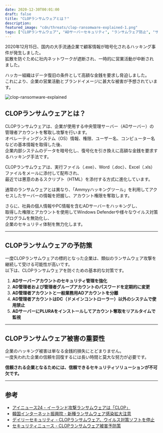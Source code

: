 ```yaml
---
date: 2020-12-30T00:01:00
draft: false
title: "CLOPランサムウェアとは？"
description: 
featured_image: "cdn/threats/clop-ransomware-explained-1.png"
tags: ["CLOPランサムウェア", "ADサーバーセキュリティ", "ランサムウェア防止", "サイバーセキュリティ", "ハッキング対応"]
---
```


2020年12月15日、国内の大手流通企業で顧客情報が暗号化されるハッキング事件が発生しました。  
拡散を防ぐために社内ネットワークが遮断され、一時的に営業活動が中断されました。  

ハッカー組織はデータ復旧の条件として高額な金銭を要求し脅迫しました。  
これにより、企業の営業活動とブランドイメージに甚大な被害が予想されています。
<!--more-->

![clop-ransomware-explained](https://blog.plura.io/cdn/threats/clop-ransomware-explained-1.png)

## CLOPランサムウェアとは？

CLOPランサムウェアは、企業が使用する中央管理サーバー（ADサーバー）の管理者アカウントを奪取し攻撃を行います。  
オペレーティングシステム（OS）情報、権限、ユーザー名、コンピューター名などの基本情報を取得した後、  
企業内部システムのデータを暗号化し、復号化を引き換えに高額な金銭を要求するハッキング手法です。

CLOPランサムウェアは、実行ファイル（.exe）、Word（.doc）、Excel（.xls）ファイルをメールに添付して配布され、  
最近では悪意のあるスクリプト（HTML）を添付する方式に進化しています。  

通常のランサムウェアとは異なり、「Ammyyハッキングツール」を利用してアクセスしたサーバーの情報を把握し、アカウント権限を奪取します。

さらに、社員の個人情報やPC情報を含むADサーバーをハッキングし、  
取得した権限とアカウントを使用してWindows Defenderや様々なウイルス対策プログラムを無効化し、  
企業のセキュリティ体制を無力化します。

---

## CLOPランサムウェアの予防策

一度CLOPランサムウェアの標的となった企業は、類似のランサムウェア攻撃を継続して受ける可能性が高いです。  
以下は、CLOPランサムウェアを防ぐための基本的な対策です。

1. **ADサーバーアカウントのセキュリティ管理を強化**  
2. **AD管理者および管理者グループアカウントのパスワードを定期的に変更**  
3. **AD管理者アカウントと一般業務用ADアカウントを分離**  
4. **AD管理者アカウントはDC（ドメインコントローラー）以外のシステムで使用禁止**  
5. **ADサーバーにPLURAをインストールしてアカウント奪取をリアルタイムで監視**

---

## CLOPランサムウェア被害の重要性

企業のハッキング被害は単なる金銭的損失にとどまりません。  
一度失われた企業の信頼を回復するには長い時間と莫大な努力が必要です。  

**信頼される企業となるためには、信頼できるセキュリティソリューションが不可欠です。**

---

## 参考

- [アイニュース24 - イーランド攻撃ランサムウェアは「CLOP」](https://bit.ly/3rD3aM8)  
- [韓国インターネット振興院 - 新種ランサムウェア感染拡大注意](https://bit.ly/3rDFU0p)  
- [デイリーセキュリティ - CLOPランサムウェア、ウイルス対策ソフトを停止](https://bit.ly/3aUNPki)  
- [セキュリティニュース - CLOPランサムウェア被害予防策](https://bit.ly/34U7hK8)
